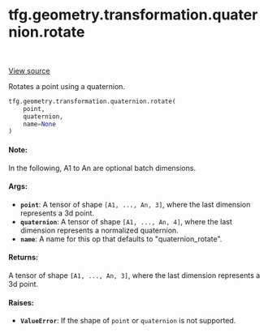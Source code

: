<div itemscope itemtype="http://developers.google.com/ReferenceObject">
<meta itemprop="name" content="tfg.geometry.transformation.quaternion.rotate" />
<meta itemprop="path" content="Stable" />
</div>

# tfg.geometry.transformation.quaternion.rotate

<table class="tfo-notebook-buttons tfo-api" align="left">
</table>

<a target="_blank" href="https://github.com/tensorflow/graphics/blob/master/tensorflow_graphics/geometry/transformation/quaternion.py">View
source</a>

Rotates a point using a quaternion.

``` python
tfg.geometry.transformation.quaternion.rotate(
    point,
    quaternion,
    name=None
)
```



<!-- Placeholder for "Used in" -->

#### Note:

In the following, A1 to An are optional batch dimensions.

#### Args:

* <b>`point`</b>: A tensor of shape `[A1, ..., An, 3]`, where the last dimension
  represents a 3d point.
* <b>`quaternion`</b>: A tensor of shape `[A1, ..., An, 4]`, where the last dimension
  represents a normalized quaternion.
* <b>`name`</b>: A name for this op that defaults to "quaternion_rotate".


#### Returns:

A tensor of shape `[A1, ..., An, 3]`, where the last dimension represents a
3d point.

#### Raises:

* <b>`ValueError`</b>: If the shape of `point` or `quaternion` is not supported.